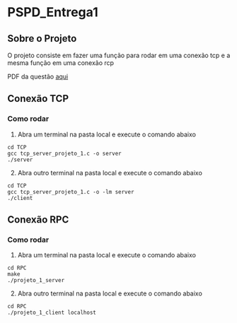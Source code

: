 # PSPD_Entrega1
## Sobre o Projeto
O projeto consiste em fazer uma função para rodar em uma conexão tcp e a mesma função em uma conexão rcp

PDF da questão [aqui](PSPD2022_1_Lab1.pdf)

## Conexão TCP 
### Como rodar
1) Abra um terminal na pasta local e execute o comando abaixo
```
cd TCP
gcc tcp_server_projeto_1.c -o server
./server 
```
2) Abra outro terminal na pasta local e execute o comando abaixo
```
cd TCP
gcc tcp_server_projeto_1.c -o -lm server
./client
```
## Conexão RPC 
### Como rodar
1) Abra um terminal na pasta local e execute o comando abaixo
```
cd RPC
make
./projeto_1_server
```
2) Abra outro terminal na pasta local e execute o comando abaixo
```
cd RPC
./projeto_1_client localhost
```
